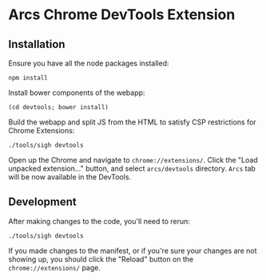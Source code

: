 # Arcs Chrome DevTools Extension

## Installation

Ensure you have all the node packages installed:
```
npm install
```

Install bower components of the webapp:

```
(cd devtools; bower install)
```

Build the webapp and split JS from the HTML to satisfy CSP restrictions for
Chrome Extensions:
```
./tools/sigh devtools
```

Open up the Chrome and navigate to `chrome://extensions/`.
Click the "Load unpacked extension..." button, and select `arcs/devtools` directory.
`Arcs` tab will be now available in the DevTools.

## Development

After making changes to the code, you'll need to rerun:

```
./tools/sigh devtools
```

If you made changes to the manifest, or if you're sure your changes are
not showing up, you should click the "Reload" button on the `chrome://extensions/` page.

